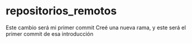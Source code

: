 # repositorios_remotos
Este cambio será mi primer commit
Creé una nueva rama, y este será el primer commit de esa introducción
